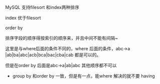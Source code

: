 MySQL 支持filesort 和index两种排序

index 优于filesort 

order  by 

排序字段的顺序得按索引的顺序来，并且中间不能有间隔~

这里是与where后面的条件不同的，where 后面的条件，abc->a |ab|ba|abc|acb|bca|bac|cba|cab 都是可以的。

但是在order by 后面是abc->a|ab|abc   其他顺序都不可以



* group by 和order by 一致，但是有一点，能where 解决的就不要 having